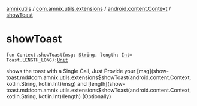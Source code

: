 [amnixutils](../../index.md) / [com.amnix.utils.extensions](../index.md) / [android.content.Context](index.md) / [showToast](./show-toast.md)

# showToast

`fun Context.showToast(msg: `[`String`](https://kotlinlang.org/api/latest/jvm/stdlib/kotlin/-string/index.html)`, length: `[`Int`](https://kotlinlang.org/api/latest/jvm/stdlib/kotlin/-int/index.html)` = Toast.LENGTH_LONG): `[`Unit`](https://kotlinlang.org/api/latest/jvm/stdlib/kotlin/-unit/index.html)

shows the toast with a Single Call, Just Provide your [msg](show-toast.md#com.amnix.utils.extensions$showToast(android.content.Context, kotlin.String, kotlin.Int)/msg) and [length](show-toast.md#com.amnix.utils.extensions$showToast(android.content.Context, kotlin.String, kotlin.Int)/length) (Optionally)


